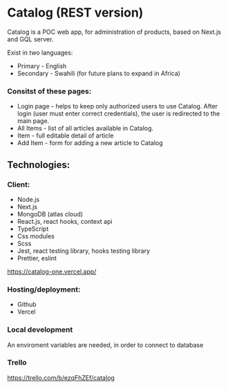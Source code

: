 # Catalog (REST version)

Catalog is a POC web app, for administration of products, based on Next.js and GQL server.

Exist in two languages:
- Primary - English
- Secondary - Swahili (for future plans to expand in Africa)

### Consitst of these pages:

* Login page -  helps to keep only authorized users to use Catalog. After login (user must enter correct credentials), the user is redirected to the main page.
* All Items - list of all articles available in Catalog.
* Item - full editable detail of article
* Add Item - form for adding a new article to Catalog


## Technologies:
### Client:
* Node.js
* Next.js
* MongoDB (atlas cloud)
* React.js, react hooks, context api
* TypeScript
* Css modules
* Scss
* Jest, react testing library, hooks testing library
* Prettier, eslint

https://catalog-one.vercel.app/


### Hosting/deployment:
* Github
* Vercel

### Local development
An enviroment variables are needed, in order to connect to database

### Trello
https://trello.com/b/ezqFhZEf/catalog
